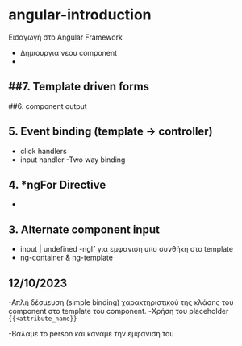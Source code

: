 # angular-introduction

Εισαγωγή στο Angular Framework

- Δημιουργια νεου component
-

## ##7. Template driven forms

##6. component output

## 5. Event binding (template -> controller)

- click handlers
- input handler
  -Two way binding

## 4. \*ngFor Directive

-

## 3. Alternate component input

- input | undefined
  -ngIf για εμφανιση υπο συνθήκη στο template
- ng-container & ng-template

## 12/10/2023

-Απλή δέσμευση (simple binding) χαρακτηριστικού της κλάσης του component στο template του component.
-Χρήση του placeholder `{{<attribute_name}}`

-Βαλαμε το person και καναμε την εμφανιση του
